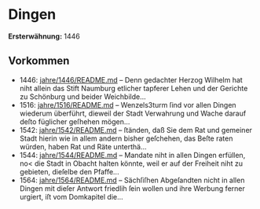 # Dingen

**Ersterwähnung:** 1446

## Vorkommen
- 1446: [jahre/1446/README.md](../jahre/1446/README.md) – Denn gedachter Herzog Wilhelm hat niht allein das
Stift Naumburg etlicher tapferer Lehen und der Gerichte
zu Schönburg und beider Weichbilde...
- 1516: [jahre/1516/README.md](../jahre/1516/README.md) – Wenzels3turm ſind vor allen Dingen
wiederum überführt, dieweil der Stadt Verwahrung und
Wache darauf deſto füglicher geſhehen mögen...
- 1542: [jahre/1542/README.md](../jahre/1542/README.md) – ſtänden, daß Sie dem Rat
und gemeiner Stadt hierin wie in allem andern bisher
geſchehen, das Beſte raten würden, haben Rat und Räte
unterthä...
- 1544: [jahre/1544/README.md](../jahre/1544/README.md) – Mandate
niht in allen Dingen erfüllen, no< die Stadt in Obacht
halten könnte, weil er auf der Freiheit niht zu gebieten,
dieſelbe den Pfaffe...
- 1564: [jahre/1564/README.md](../jahre/1564/README.md) – Sächſiſhen Abgeſandten nicht in
allen Dingen mit dieſer Antwort friedlih ſein wollen und
ihre Werbung ferner urgiert, iſt vom Domkapitel die...

